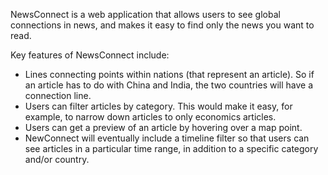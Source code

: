 NewsConnect is a web application that allows users to see global connections in news, and makes it easy to find only the news you want to read.

Key features of NewsConnect include:

- Lines connecting points within nations (that represent an article). So if an article has to do with China and India, the two countries will have a connection line. 
- Users can filter articles by category. This would make it easy, for example, to narrow down articles to only economics articles. 
- Users can get a preview of an article by hovering over a map point.
- NewConnect will eventually include a timeline filter so that users can see articles in a particular time range, in addition to a specific category and/or country. 
